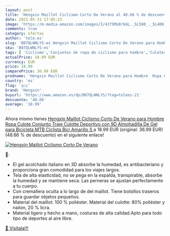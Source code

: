 ```yaml
---
layout: post
title: 'Hengxin Maillot Ciclismo Corto De Verano al 48.66 % de descuento'
date: 2021-05-31 17:05:23
image: 'https://m.media-amazon.com/images/I/41fSMo0rbGL._SL500_._SL400_.jpg'
comments: true
category: ofertas
author: 'tole.es'
slug: 'B07QLWNLYS-es Hengxin Maillot Ciclismo Corto De Verano para Hombre Ropa...'
sku: 'B07QLWNLYS-es'
tags: [ 'Ciclismo','Conjuntos de ropa de ciclismo para hombre','Culotes de ciclismo para hombre','Deportes y aire libre','Partes de abajo de ciclismo para hombre','Ropa de ciclismo','Ropa de ciclismo para hombre','Ropa y equipo para deportes','bicicleta','hengxin', ]
actualPrice: 18.99 EUR
currency: EUR
price: 18.99
comparePrice: 36.99 EUR
prodname: 'Hengxin Maillot Ciclismo Corto De Verano para Hombre  Ropa Culote Conjunto Traje Culotte Deportivo con 9D Almohadilla De Gel para Bicicleta MTB Ciclista Bici  Amarillo  S '
country: 'es'
flag: '🇪🇸'
brand: 'Hengxin'
buyurl: 'https://www.amazon.es/dp/B07QLWNLYS/?tag=tolees-21'
descuento: '48.66'
average: '18.99'
---
```


Ahora mismo tienes [Hengxin Maillot Ciclismo Corto De Verano para Hombre  Ropa Culote Conjunto Traje Culotte Deportivo con 9D Almohadilla De Gel para Bicicleta MTB Ciclista Bici  Amarillo  S ](https://www.amazon.es/dp/B07QLWNLYS/?tag=tolees-21) a 18.99 EUR (original: 36.99 EUR) (48.66 %  de descuento) en el siguiente enlace!

[![Hengxin Maillot Ciclismo Corto De Verano](https://m.media-amazon.com/images/I/41fSMo0rbGL._SL500_._SL400_.jpg)](https://www.amazon.es/dp/B07QLWNLYS/?tag=tolees-21)

🔎:

- El gel acolchado italiano en 3D absorbe la humedad, es antibacteriano y proporciona gran comodidad para los viajes largos.
- Tela de alta elasticidad, no se pega en la espalda, transpirable, absorbe la humedad y se mantiene seca. Las perneras se ajustan perfectamente a tu cuerpo.
- Con cremallera oculta a lo largo de del maillot. Tiene bolsillos traseros para guardar objetos pequeños.
- Material del maillot: 100 % poliéster. Material del culotte: 80% poliéster y nailon, 20 % licra.
- Material ligero y hecho a mano, costuras de alta calidad.Apto para todo tipo de deportes al aire libre.

[🛒 Visítala!!!](https://www.amazon.es/dp/B07QLWNLYS/?tag=tolees-21)
